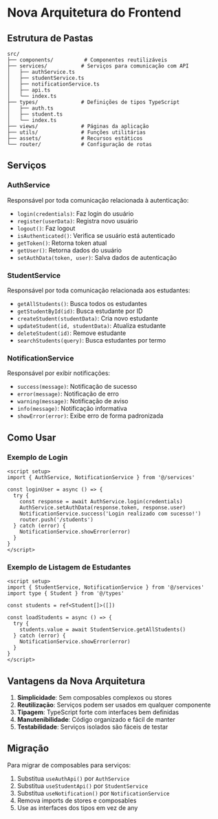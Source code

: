 # Nova Arquitetura do Frontend

## Estrutura de Pastas

```
src/
├── components/          # Componentes reutilizáveis
├── services/           # Serviços para comunicação com API
│   ├── authService.ts
│   ├── studentService.ts
│   ├── notificationService.ts
│   ├── api.ts
│   └── index.ts
├── types/              # Definições de tipos TypeScript
│   ├── auth.ts
│   ├── student.ts
│   └── index.ts
├── views/              # Páginas da aplicação
├── utils/              # Funções utilitárias
├── assets/             # Recursos estáticos
└── router/             # Configuração de rotas
```

## Serviços

### AuthService
Responsável por toda comunicação relacionada à autenticação:
- `login(credentials)`: Faz login do usuário
- `register(userData)`: Registra novo usuário
- `logout()`: Faz logout
- `isAuthenticated()`: Verifica se usuário está autenticado
- `getToken()`: Retorna token atual
- `getUser()`: Retorna dados do usuário
- `setAuthData(token, user)`: Salva dados de autenticação

### StudentService
Responsável por toda comunicação relacionada aos estudantes:
- `getAllStudents()`: Busca todos os estudantes
- `getStudentById(id)`: Busca estudante por ID
- `createStudent(studentData)`: Cria novo estudante
- `updateStudent(id, studentData)`: Atualiza estudante
- `deleteStudent(id)`: Remove estudante
- `searchStudents(query)`: Busca estudantes por termo

### NotificationService
Responsável por exibir notificações:
- `success(message)`: Notificação de sucesso
- `error(message)`: Notificação de erro
- `warning(message)`: Notificação de aviso
- `info(message)`: Notificação informativa
- `showError(error)`: Exibe erro de forma padronizada

## Como Usar

### Exemplo de Login
```vue
<script setup>
import { AuthService, NotificationService } from '@/services'

const loginUser = async () => {
  try {
    const response = await AuthService.login(credentials)
    AuthService.setAuthData(response.token, response.user)
    NotificationService.success('Login realizado com sucesso!')
    router.push('/students')
  } catch (error) {
    NotificationService.showError(error)
  }
}
</script>
```

### Exemplo de Listagem de Estudantes
```vue
<script setup>
import { StudentService, NotificationService } from '@/services'
import type { Student } from '@/types'

const students = ref<Student[]>([])

const loadStudents = async () => {
  try {
    students.value = await StudentService.getAllStudents()
  } catch (error) {
    NotificationService.showError(error)
  }
}
</script>
```

## Vantagens da Nova Arquitetura

1. **Simplicidade**: Sem composables complexos ou stores
2. **Reutilização**: Serviços podem ser usados em qualquer componente
3. **Tipagem**: TypeScript forte com interfaces bem definidas
4. **Manutenibilidade**: Código organizado e fácil de manter
5. **Testabilidade**: Serviços isolados são fáceis de testar

## Migração

Para migrar de composables para serviços:

1. Substitua `useAuthApi()` por `AuthService`
2. Substitua `useStudentApi()` por `StudentService`
3. Substitua `useNotification()` por `NotificationService`
4. Remova imports de stores e composables
5. Use as interfaces dos tipos em vez de any 